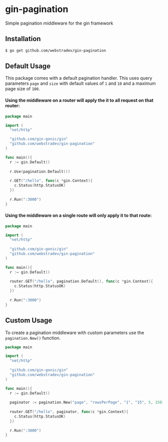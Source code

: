 # gin-pagination
Simple pagination middleware for the gin framework

## Installation
``` bash
$ go get github.com/webstradev/gin-pagination
```

## Default Usage
This package comes with a default pagination handler. This uses query parameters `page` and `size` with default values of `1` and `10` and a maximum page size of `100`.

#### Using the middleware on a router will apply the it to all request on that router:
``` go
package main

import (
  "net/http"

  "github.com/gin-gonic/gin"
  "github.com/webstradev/gin-pagination"
)

func main(){
  r := gin.Default()
  
  r.Use(pagination.Default())
  
  r.GET("/hello", func(c *gin.Context){
    c.Status(http.StatusOK)  
  })
  
  r.Run(":3000")
}
```

#### Using the middleware on a single route will only apply it to that route:
``` go
package main

import (
  "net/http"
  
  "github.com/gin-gonic/gin"
  "github.com/webstradev/gin-pagination"
)

func main(){
  r := gin.Default()
  
  router.GET("/hello", pagination.Default(), func(c *gin.Context){
    c.Status(http.StatusOK)  
  })
  
  r.Run(":3000")
}
```

## Custom Usage
To create a pagination middleware with custom parameters use the `pagination.New()` function.
``` go
package main

import (
  "net/http"
  
  "github.com/gin-gonic/gin"
  "github.com/webstradev/gin-pagination"
)

func main(){
  r := gin.Default()
  
  paginator := pagination.New("page", "rowsPerPage", "1", "15", 5, 150)
  
  router.GET("/hello", paginator, func(c *gin.Context){
    c.Status(http.StatusOK)  
  })
  
  r.Run(":3000")
}
```
